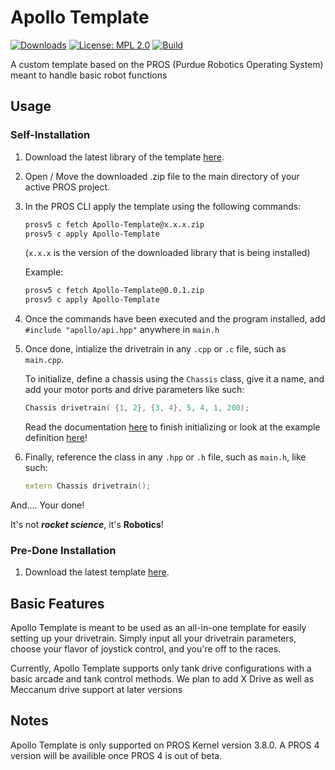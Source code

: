 # Apollo Template

[![Downloads](https://img.shields.io/github/downloads/Apollo-Robotics/Apollo-Template/total.svg)](https://github.com/Apollo-Robotics/Apollo-Template)
[![License: MPL 2.0](https://img.shields.io/badge/License-MPL%202.0-brightgreen.svg)](https://opensource.org/licenses/MPL-2.0)
[![Build](https://github.com/Apollo-Robotics/Apollo-Template/actions/workflows/main.yml/badge.svg)](https://github.com/Apollo-Robotics/Apollo-Template/blob/main/.github/workflows/main.yml)

A custom template based on the PROS (Purdue Robotics Operating System) meant to handle basic robot functions

## Usage

### Self-Installation

1. Download the latest library of the template [here](https://github.com/Apollo-Robotics/Apollo-Template-PROS/releases).
2. Open / Move the downloaded .zip file to the main directory of your active PROS project.
3. In the PROS CLI apply the template using the following commands:

   ```bash
   prosv5 c fetch Apollo-Template@x.x.x.zip
   prosv5 c apply Apollo-Template
   ```

   (`x.x.x` is the version of the downloaded library that is being installed)

   Example:

   ```bash
   prosv5 c fetch Apollo-Template@0.0.1.zip
   prosv5 c apply Apollo-Template
   ```

4. Once the commands have been executed and the program installed, add `#include "apollo/api.hpp"` anywhere in `main.h`
5. Once done, intialize the drivetrain in any `.cpp` or `.c` file, such as `main.cpp`.

   To initialize, define a chassis using the `Chassis` class, give it a name, and add your motor ports and drive parameters like such:

   ```c++
   Chassis drivetrain( {1, 2}, {3, 4}, 5, 4, 1, 200);
   ```

   Read the documentation [here](https://github.com/Apollo-Robotics/Apollo-Template-PROS/wiki) to finish initializing or look at the example definition [here](https://github.com/Apollo-Robotics/Apollo-Template-PROS/blob/main/src/main.cpp)!

6. Finally, reference the class in any `.hpp` or `.h` file, such as `main.h`, like such:

   ```c++
   extern Chassis drivetrain();
   ```

And.... Your done!

It's not **_rocket science_**, it's **Robotics**!

### Pre-Done Installation

1. Download the latest template [here](https://github.com/Apollo-Robotics/Apollo-Template-PROS/releases).

## Basic Features

Apollo Template is meant to be used as an all-in-one template for easily setting up your drivetrain. Simply input all your drivetrain parameters, choose your flavor of joystick control, and you're off to the races.

Currently, Apollo Template supports only tank drive configurations with a basic arcade and tank control methods. We plan to add X Drive as well as Meccanum drive support at later versions

## Notes

Apollo Template is only supported on PROS Kernel version 3.8.0. A PROS 4 version will be availible once PROS 4 is out of beta.
